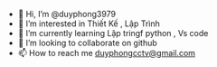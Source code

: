 - 👋 Hi, I’m @duyphong3979
- 👀 I’m interested in Thiết Kế , Lập Trình
- 🌱 I’m currently learning  Lập tringf python , Vs code
- 💞️ I’m looking to collaborate on github
- 📫 How to reach me  duyphongcctv@gmail.com
<!---
duyphong3979/duyphong3979 is a ✨ special ✨ repository because its `README.md` (this file) appears on your GitHub profile.
You can click the Preview link to take a look at your changes.
--->

